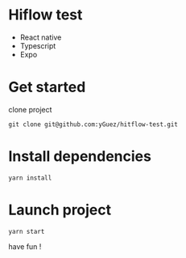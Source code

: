 
# Hiflow test 

<ul>
<li>
React native
</li>
<li>
Typescript
</li>
<li>
Expo
</li>
</ul>




# Get started

clone project
```
git clone git@github.com:yGuez/hitflow-test.git
```


# Install dependencies

```
yarn install
```

# Launch project

```
yarn start 
```

have fun !


